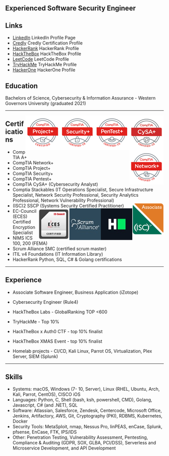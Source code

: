 ## Experienced Software Security Engineer

## Links
- [LinkedIn](https://www.linkedin.com/in/rollacampbellcluster/) LinkedIn Profile Page
- [Credly](https://www.credly.com/users/rolla-campbell) Credly Certification Profile
- [HackerRank](https://www.hackerrank.com/rwillcampbell) HackerRank Profile
- [HackTheBox](https://app.hackthebox.com/profile/432926) HackTheBox Profile
- [LeetCode](https://leetcode.com/tangled-beep/) LeetCode Profile
- [TryHackMe](https://tryhackme.com/p/tangled) TryHackMe Profile
- [HackerOne](https://hackerone.com/tangled_) HackerOne Profile

## Education
Bachelors of Science, Cybersecurity & Information Assurance - Western Governors University (graduated 2021)

---
<img src="https://raw.githubusercontent.com/rolla-cluster/rolla-cluster.github.io/main/img/cysa%2B.png?raw=true" align="right">
<img src="https://raw.githubusercontent.com/rolla-cluster/rolla-cluster.github.io/main/img/pen%2B.png?raw=true" align="right">
<img src="https://raw.githubusercontent.com/rolla-cluster/rolla-cluster.github.io/main/img/sec%2B.png?raw=true" align="right">
<img src="https://raw.githubusercontent.com/rolla-cluster/rolla-cluster.github.io/main/img/proj%2B.png?raw=true" align="right">
<img src="https://raw.githubusercontent.com/rolla-cluster/rolla-cluster.github.io/main/img/net%2B.png?raw=true" align="right">


## Certifications 
- CompTIA A+
- CompTIA Network+
- CompTIA Project+
- CompTIA Security+
- CompTIA Pentest+
- CompTIA CySA+ (Cybersecurity Analyst)
- Comptia Stackables (IT Operations Specialist, Secure Infrastructure Specialist, Network Security Professional, 
Security Analytics Professional, Network Vulnerability Professional) 
- (ISC)2 SSCP (Systems Security Certified Practitioner) <img src="https://raw.githubusercontent.com/rolla-cluster/rolla-cluster.github.io/main/img/isc.png?raw=true" align="right" width="100"> <img src="https://raw.githubusercontent.com/rolla-cluster/rolla-cluster.github.io/main/img/hackerrank.jpeg?raw=true" align="right" width="100"> <img src="https://raw.githubusercontent.com/rolla-cluster/rolla-cluster.github.io/main/img/scrum.jpeg?raw=true" align="right" width="100"> <img src="https://raw.githubusercontent.com/rolla-cluster/rolla-cluster.github.io/main/img/eces.jpeg?raw=true" align="right" width="100">
- EC-Council (ECES) Certified Encryption Specialist 
- NIMS ICS 100, 200 (FEMA)
- Scrum Alliance SMC (certified scrum master) 
- ITIL v4 Foundations (IT Information Library)
- HackerRank Python, SQL, C# & Golang certifications


---

## Experience
- Associate Software Engineer, Business Application (iZotope)
- Cybersecurity Engineer (Rule4)

- HackTheBox Labs - GlobalRanking TOP <600
- TryHackMe - Top 10%
- HackTheBox x Auth0 CTF - top 10% finalist
- HackTheBox XMAS Event - top 10% finalist
- Homelab projects - CI/CD, Kali Linux, Parrot OS, Virtualization, Plex Server, SIEM (Splunk)

---

## Skills
- Systems: macOS, Windows (7- 10, Server), Linux (RHEL, Ubuntu, Arch, Kali, Parrot, CentOS), CISCO iOS
- Languages:  Python, C, Shell (bash, ksh, powershell, CMD), Golang, Javascript, C# (and .NET), SQL
- Software:  Atlassian, Salesforce, Zendesk, Centercode, Microsoft Office, Jenkins, Artifactory, AWS, Git, Cryptography (PKI), RDBMS, Kubernetes, Docker
- Security Tools: MetaSploit, nmap, Nessus Pro, linPEAS, enCase, Splunk, pfsense, EnCase, FTK, IPS/IDS
- Other: Penetration Testing, Vulnerability Assessment, Pentesting, Compliance & Auditing (GDPR, SOX, GLBA, PCI/DSS), Serverless and Microservice Development, and API Development

